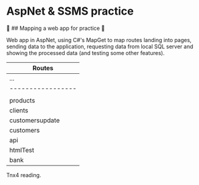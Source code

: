 # AspNet & SSMS practice

:penguin: ## Mapping a web app for practice :penguin:

Web app in AspNet, using C#'s MapGet to map routes landing into pages, sending data to the application, requesting data from local SQL server and showing the processed data (and testing some other features).

|                                Routes                                    |
|--------------------------------------------------------------------------|
|        \...     |                     Destination                        |
|-----------------|--------------------------------------------------------|
|                 | Hello World!                                           |
| products        | redirect to html page                                  |
| clients         | use Map parameters (name & email) and return the data  |
| customersupdate | update customer's attributes (parameters: id & name)   |
| customers       | return the data of the Customer instance               |
| api             | return the data of the Customer instance in json       |
| htmlTest        |                                                        |
| bank            |                                                        |

Tnx4 reading.

